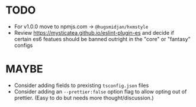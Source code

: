 # TODO

- For v1.0.0 move to npmjs.com -> `@hugsmidjan/hxmstyle`
- Review https://mysticatea.github.io/eslint-plugin-es and decide if certain
  es6 featues should be banned outright in the "core" or "fantasy" configs

# MAYBE

- Consider adding fields to prexisting `tsconfig.json` files
- Consider adding an `--prettier:false` option flag to allow opting out of
  prettier. (Easy to do but needs more thought/discussion.)
